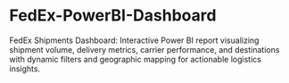 # FedEx-PowerBI-Dashboard
FedEx Shipments Dashboard: Interactive Power BI report visualizing shipment volume, delivery metrics, carrier performance, and destinations with dynamic filters and geographic mapping for actionable logistics insights.
